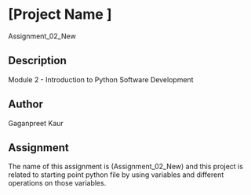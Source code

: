 # [Project Name ]

Assignment_02_New

## Description

Module 2 - Introduction to Python Software Development

## Author

Gaganpreet Kaur

## Assignment

The name of this assignment is (Assignment_02_New) and this project is related to starting point python file by using variables and different operations on those variables.
